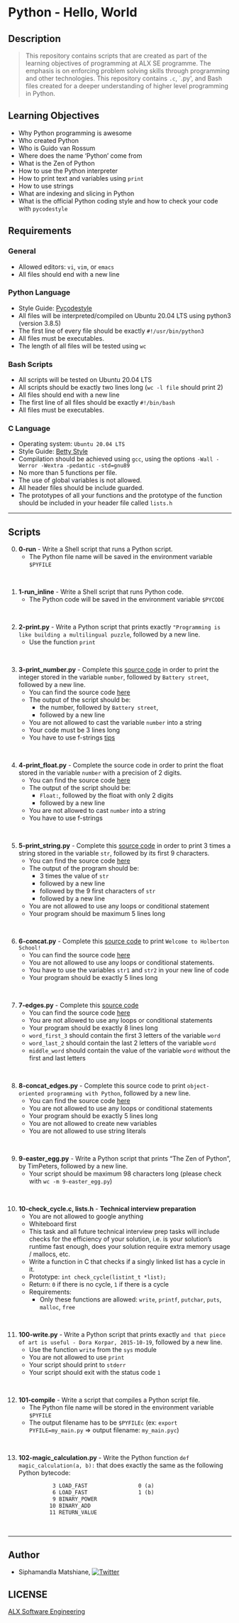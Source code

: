 # Python - Hello, World

## Description
> This repository contains scripts that are created as part of the learning objectives of programming at ALX SE programme. The emphasis is on enforcing problem solving skills through programming and other technologies. This repository contains `.c`, `.py', and Bash files created for a deeper understanding of higher level programming in Python.

## Learning Objectives
* Why Python programming is awesome
* Who created Python
* Who is Guido van Rossum
* Where does the name ‘Python’ come from
* What is the Zen of Python
* How to use the Python interpreter
* How to print text and variables using `print`
* How to use strings
* What are indexing and slicing in Python
* What is the official Python coding style and how to check your code with `pycodestyle`

## Requirements

### General
- Allowed editors: `vi`, `vim`, or `emacs`
- All files should end with a new line

### Python Language
- Style Guide: [Pycodestyle](https://intranet.alxswe.com/rltoken/UQ25jC6sA5XqZl6ZZIdAaw)
- All files will be interpreted/compiled on Ubuntu 20.04 LTS using python3 (version 3.8.5)
- The first line of every file should be exactly `#!/usr/bin/python3`
- All files must be executables.
- The length of all files will be tested using `wc`

### Bash Scripts
- All scripts will be tested on Ubuntu 20.04 LTS
- All scripts should be exactly two lines long (`wc -l file` should print 2)
- All files should end with a new line
- The first line of all files should be exactly `#!/bin/bash`
- All files must be executables.

### C Language
- Operating system: `Ubuntu 20.04 LTS`
- Style Guide: [Betty Style](https://github.com/alx-tools/Betty/tree/master)
- Compilation should be achieved using `gcc`, using the options `-Wall -Werror -Wextra -pedantic -std=gnu89`
- No more than 5 functions per file.
- The use of global variables is not allowed.
- All header files should be include guarded.
- The prototypes of all your functions and the prototype of the function should be included in your header file called `lists.h`

---
## Scripts
0. **0-run** - Write a Shell script that runs a Python script.
    * The Python file name will be saved in the environment variable `$PYFILE`
<br>

1. **1-run_inline** - Write a Shell script that runs Python code.
    * The Python code will be saved in the environment variable `$PYCODE`
<br>

2. **2-print.py** - Write a Python script that prints exactly `"Programming is like building a multilingual puzzle`, followed by a new line.
    * Use the function `print`
<br>

3. **3-print_number.py** - Complete this [source code](https://github.com/alx-tools/0x00.py/blob/master/3-print_number.py) in order to print the integer stored in the variable `number`, followed by `Battery street`, followed by a new line.
    * You can find the source code [here](https://github.com/alx-tools/0x00.py/blob/master/3-print_number.py)
    * The output of the script should be:
        * the number, followed by `Battery street`,
        * followed by a new line
    * You are not allowed to cast the variable `number` into a string
    * Your code must be 3 lines long
    * You have to use f-strings [tips](https://intranet.alxswe.com/rltoken/Ju0J8BxkuPX5yKZctyKfsQ)
<br>

4. **4-print_float.py** - Complete the source code in order to print the float stored in the variable `number` with a precision of 2 digits.
    * You can find the source code [here](https://github.com/alx-tools/0x00.py/blob/master/4-print_float.py)
    * The output of the script should be:
        * `Float:`, followed by the float with only 2 digits
        * followed by a new line
    * You are not allowed to cast `number` into a string
    * You have to use f-strings
<br>

5. **5-print_string.py** - Complete this [source code](https://github.com/alx-tools/0x00.py/blob/master/5-print_string.py) in order to print 3 times a string stored in the variable `str`, followed by its first 9 characters.
    * You can find the source code [here](https://github.com/alx-tools/0x00.py/blob/master/5-print_string.py)
    * The output of the program should be:
        * 3 times the value of `str`
        * followed by a new line
        * followed by the 9 first characters of `str`
        * followed by a new line
    * You are not allowed to use any loops or conditional statement
    * Your program should be maximum 5 lines long
<br>

6. **6-concat.py** - Complete this [source code](https://github.com/alx-tools/0x00.py/blob/master/6-concat.py) to print `Welcome to Holberton School!`
    * You can find the source code [here](https://github.com/alx-tools/0x00.py/blob/master/6-concat.py)
    * You are not allowed to use any loops or conditional statements.
    * You have to use the variables `str1` and `str2` in your new line of code
    * Your program should be exactly 5 lines long
<br>

7. **7-edges.py** - Complete this [source code](https://github.com/alx-tools/0x00.py/blob/master/7-edges.py)
    * You can find the source code [here](https://github.com/alx-tools/0x00.py/blob/master/7-edges.py)
    * You are not allowed to use any loops or conditional statements
    * Your program should be exactly 8 lines long
    * `word_first_3` should contain the first 3 letters of the variable `word`
    * `word_last_2` should contain the last 2 letters of the variable `word`
    * `middle_word` should contain the value of the variable `word` without the first and last letters
<br>

8. **8-concat_edges.py** - Complete this source code to print `object-oriented programming with Python`, followed by a new line.
    * You can find the source code [here](https://github.com/alx-tools/0x00.py/blob/master/8-concat_edges.py)
    * You are not allowed to use any loops or conditional statements
    * Your program should be exactly 5 lines long
    * You are not allowed to create new variables
    * You are not allowed to use string literals
<br>

9. **9-easter_egg.py** - Write a Python script that prints “The Zen of Python”, by TimPeters, followed by a new line.
    * Your script should be maximum 98 characters long (please check with `wc -m 9-easter_egg.py`)
<br>

10. **10-check_cycle.c, lists.h** - **Technical interview preparation**
    * You are not allowed to google anything
    * Whiteboard first
    * This task and all future technical interview prep tasks will include checks for the efficiency of your solution, i.e. is your solution’s runtime fast enough, does your solution require extra memory usage / mallocs, etc.
    * Write a function in C that checks if a singly linked list has a cycle in it.
    * Prototype: `int check_cycle(listint_t *list);`
    * Return: `0` if there is no cycle, `1` if there is a cycle
    * Requirements:
        * Only these functions are allowed: `write`, `printf`, `putchar`, `puts`, `malloc`, `free`
<br>

11. **100-write.py** - Write a Python script that prints exactly `and that piece of art is useful - Dora Korpar, 2015-10-19`, followed by a new line.
    * Use the function `write` from the `sys` module
    * You are not allowed to use `print`
    * Your script should print to `stderr`
    * Your script should exit with the status code `1`
<br>

12. **101-compile** - Write a script that compiles a Python script file.
    * The Python file name will be stored in the environment variable `$PYFILE`
    * The output filename has to be `$PYFILEc` (ex: `export PYFILE=my_main.py` => output filename: `my_main.pyc`)
<br>

13. **102-magic_calculation.py** - Write the Python function `def magic_calculation(a, b):` that does exactly the same as the following Python bytecode:
``` 3           0 LOAD_CONST               1 (98)
              3 LOAD_FAST                0 (a)
              6 LOAD_FAST                1 (b)
              9 BINARY_POWER
             10 BINARY_ADD
             11 RETURN_VALUE
```

<br>

---
## Author
* Siphamandla Matshiane, [![Twitter](http://i.imgur.com/wWzX9uB.png)](https://twitter.com/sbumatshiane916)

## LICENSE
[ALX Software Engineering](https://www.alxafrica.com/software-engineering/)
